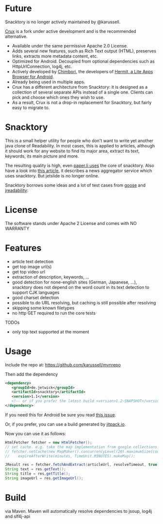 # Future

Snacktory is no longer actively maintained by @karussell.

[Crux](https://github.com/chimbori/crux) is a fork under active development and is the recommended alternative.

- Available under the same permissive Apache 2.0 License.
- Adds several new features, such as Rich Text output (HTML), preserves links, extracts more metadata content, etc.
- Optimized for Android. Decoupled from optional dependencies such as HttpUrlConnection, log4j, etc.
- Actively developed by [Chimbori](https://github.com/chimbori), the developers of [Hermit, a Lite Apps Browser for Android](https://hermit.chimbori.com/).
- Already being used in multiple apps.
- Crux has a different architecture from Snacktory: it is designed as a collection of several separate APIs instead of a single one. Clients can pick and choose which ones they wish to use.
- As a result, Crux is not a drop-in replacement for Snacktory, but fairly easy to migrate to.

# Snacktory

This is a small helper utility for people who don't want to write yet another java clone of Readability.
In most cases, this is applied to articles, although it should work for any website to find its major
area, extract its text, keywords, its main picture and more.

The resulting quality is high, even [paper.li uses](https://twitter.com/timetabling/status/274193754615853056) the core of snacktory.
Also have a look into [this article](http://karussell.wordpress.com/2011/07/12/introducing-jetslide-news-reader/), 
it describes a news aggregator service which uses snacktory. But jetslide is no longer online.

Snacktory borrows some ideas and a lot of test cases from [goose](https://github.com/GravityLabs/goose) 
and [jreadability](https://github.com/ifesdjeen/jReadability):


# License 

The software stands under Apache 2 License and comes with NO WARRANTY

# Features

 * article text detection 
 * get top image url(s)
 * get top video url
 * extraction of description, keywords, ...
 * good detection for none-english sites (German, Japanese, ...), snacktory does not depend on the word count in its text detection to support CJK languages 
 * good charset detection
 * possible to do URL resolving, but caching is still possible after resolving
 * skipping some known filetypes
 * no http GET required to run the core tests

TODOs

 * only top text supported at the moment


# Usage

 Include the repo at: https://github.com/karussell/mvnrepo

 Then add the dependency
 
 ```xml
 <dependency>
    <groupId>de.jetwick</groupId>
    <artifactId>snacktory</artifactId>
    <version>1.1</version>
    <!-- or if you prefer the latest build <version>1.2-SNAPSHOT</version> -->
 </dependency>
 ```

 If you need this for Android be sure you read [this issue](https://github.com/karussell/snacktory/issues/36).
 
Or, if you prefer, you can use a build generated by [jitpack.io](https://jitpack.io/#karussell/snacktory).

 Now you can use it as follows:
 
 ```java
 HtmlFetcher fetcher = new HtmlFetcher();
 // set cache. e.g. take the map implementation from google collections:
 // fetcher.setCache(new MapMaker().concurrencyLevel(20).maximumSize(count).
 //    expireAfterWrite(minutes, TimeUnit.MINUTES).makeMap();

 JResult res = fetcher.fetchAndExtract(articleUrl, resolveTimeout, true);
 String text = res.getText(); 
 String title = res.getTitle(); 
 String imageUrl = res.getImageUrl();
```

# Build

via Maven. Maven will automatically resolve dependencies to jsoup, log4j and slf4j-api
